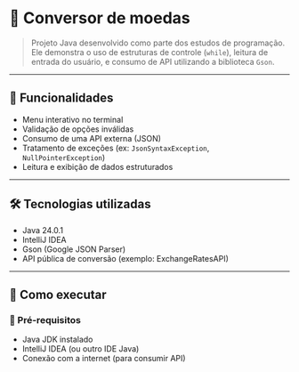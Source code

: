 # 🧠 Conversor de moedas

> Projeto Java desenvolvido como parte dos estudos de programação. Ele demonstra o uso de estruturas de controle (`while`), leitura de entrada do usuário, e consumo de API utilizando a biblioteca `Gson`.

---

## 📌 Funcionalidades

- Menu interativo no terminal
- Validação de opções inválidas
- Consumo de uma API externa (JSON)
- Tratamento de exceções (ex: `JsonSyntaxException`, `NullPointerException`)
- Leitura e exibição de dados estruturados

---

## 🛠️ Tecnologias utilizadas

- Java 24.0.1 
- IntelliJ IDEA
- Gson (Google JSON Parser)
- API pública de conversão (exemplo: ExchangeRatesAPI)

---

## 🚀 Como executar

### 🔧 Pré-requisitos

- Java JDK instalado
- IntelliJ IDEA (ou outro IDE Java)
- Conexão com a internet (para consumir API)


